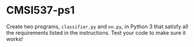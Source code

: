 # CMSI537-ps1

Create two programs, ```classifier.py``` and ```nn.py```, in Python 3 that satisfy all the requirements listed in the instructions. Test your code to make sure it works!